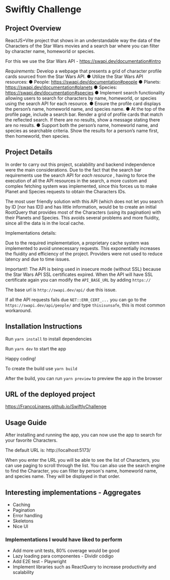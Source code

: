 # Swiftly Challenge

## Project Overview

ReactJS+Vite project that shows in an understandable way the data of the Characters of the Star Wars movies and a search bar where you can filter by character name, homeworld or species.

For this we use the Star Wars API - https://swapi.dev/documentation#intro

_Requirements:_
Develop a webpage that presents a grid of character profile cards sourced from the Star Wars API.
● Utilize the Star Wars API resources:
● People: https://swapi.dev/documentation#people
● Planets: https://swapi.dev/documentation#planets
● Species: https://swapi.dev/documentation#species
● Implement search functionality allowing users to search for characters by name, homeworld, or species using the search API for each resource.
● Ensure the profile card displays the person’s name, homeworld name, and species name.
● At the top of the profile page, include a search bar. Render a grid of profile cards that match the reflected search. If there are no results, show a message stating there are no results.
● Support both the person’s name, homeworld name, and species as searchable criteria. Show the results for a person’s name first, then homeworld, then species.

## Project Details

In order to carry out this project, scalability and backend independence were the main considerations.
Due to the fact that the search bar requirements use the search API for _each resource_ , having to force the execution of all the API resources in the search, a more custom and complex fetching system was implemented, since this forces us to make Planet and Species requests to obtain the Characters IDs.

The most user friendly solution with this API (which does not let you search by ID [nor has ID]) and has little information, would be to create an initial RootQuery that provides most of the Characters (using its pagination) with their Planets and Species.
This avoids several problems and more fluidity, since all the data is in the local cache.

Implementations details:

Due to the required implementation, a proprietary cache system was implemented to avoid unnecessary requests.
This exponentially increases the fluidity and efficiency of the project.
Providers were not used to reduce latency and due to time issues.

Important!: The API is being used in insecure mode (without SSL) because the Star Wars API SSL certificates expired.
When the API will have SSL certificate again you can modify the `API_BASE_URL` by adding `https://`

The base url is `http://swapi.dev/api/` due this issue.

If all the API requests fails due `NET::ERR_CERT_...` you can go to the `https://swapi.dev/api/people/` and type `thisisunsafe`, this is most common workaround.

## Installation Instructions

Run `yarn install` to install dependencies

Run `yarn dev` to start the app

Happy coding!

To create the build use `yarn build`

After the build, you can run `yarn preview` to preview the app in the browser

## URL of the deployed project

https://FrancoLinares.github.io/SwiftlyChallenge

## Usage Guide

After installing and running the app, you can now use the app to search for your favorite Characters.

The default URL is: http://localhost:5173/

When you enter the URL you will be able to see the list of Characters, you can use paging to scroll through the list.
You can also use the search engine to find the Character, you can filter by person's name, homeworld name, and species name. They will be displayed in that order.

## Interesting implementations - Aggregates

- Caching
- Pagination
- Error handling
- Skeletons
- Nice UI

### Implementations I would have liked to perform

- Add more unit tests, 80% coverage would be good
- Lazy loading para componentes - Dividir código
- Add E2E test - Playwright
- Implement libraries such as ReactQuery to increase productivity and scalability
